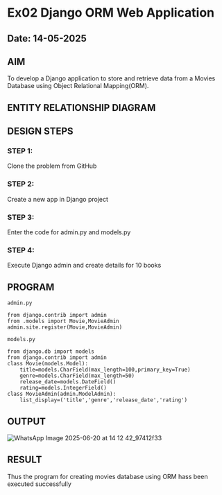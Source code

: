 # Ex02 Django ORM Web Application
## Date: 14-05-2025

## AIM
To develop a Django application to store and retrieve data from a Movies Database using Object Relational Mapping(ORM).

## ENTITY RELATIONSHIP DIAGRAM



## DESIGN STEPS

### STEP 1:
Clone the problem from GitHub

### STEP 2:
Create a new app in Django project

### STEP 3:
Enter the code for admin.py and models.py

### STEP 4:
Execute Django admin and create details for 10 books

## PROGRAM
```
admin.py

from django.contrib import admin
from .models import Movie,MovieAdmin
admin.site.register(Movie,MovieAdmin)

models.py

from django.db import models
from django.contrib import admin
class Movie(models.Model):
    title=models.CharField(max_length=100,primary_key=True)
    genre=models.CharField(max_length=50)
    release_date=models.DateField()
    rating=models.IntegerField()
class MovieAdmin(admin.ModelAdmin):
    list_display=('title','genre','release_date','rating')
```
## OUTPUT
![WhatsApp Image 2025-06-20 at 14 12 42_97412f33](https://github.com/user-attachments/assets/cf43d69c-8e6c-44ce-9a05-cd40261ca880)

## RESULT
Thus the program for creating movies database using ORM hass been executed successfully
